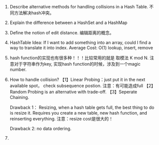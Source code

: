 1. Describe alternative methods for handling collisions in a Hash Table. 不同方法解决hash冲突。

2. Explain the difference between a HashSet and a HashMap

3. Define the notion of edit distance. 编辑距离的概念。

4. HashTable Idea: If I want to add something into an array, could I find a way to translate it into index.
	Average Cost: O(1) lookup, insert, remove

5. hash function的实现也有很多种！！！比较常用的就是 取模法 K mod N.
注意对于字符串作为key, 实现hash function的时候，涉及到一个magic number.

6. How to handle collision?
【1】Linear Probing：just put it in the next available spot， check subsequence postion. 注意：有可能造成full
【2】Random Probing is an alternative with trade-off.
【3】Seperate Chaining.

	Drawback 1： Resizing, when a hash table gets full, the best thing to do is resize it. Requires you create a new
table, new hash function, and reinserting everything. 注意：resize cost是很大的！
	
	Drawback 2: no data ordering.

7. 



